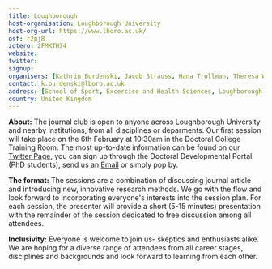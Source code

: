 ```yaml
---
title: Loughborough
host-organisation: Loughborough University
host-org-url: https://www.lboro.ac.uk/
osf: r2pj8
zotero: 2FMKTH74
website: 
twitter: 
signup: 
organisers: [Kathrin Burdenski, Jacob Strauss, Hana Trollman, Theresa Wege]
contact: k.burdenski@lboro.ac.uk
address: [School of Sport, Excercise and Health Sciences, Loughborough University, National Centre for Sport and Excercise Medicine, Tower Way, LE11 3TU, Leicestershire]
country: United Kingdom
---
```


**About:**
The journal club is open to anyone across Loughborough University and nearby institutions, from all disciplines or deparments. Our first session will take place on the 6th February at 10:30am in the Doctoral College Training Room. The most up-to-date information can be found on our [Twitter Page](https://twitter.com/LoughboroughTea/), you can sign up through the Doctoral Developmental Portal (PhD students), send us an [Email](k.burdenski@lboro.ac.uk) or simply pop by.

**The format:**
The sessions are a combination of discussing journal article and introducing new, innovative research methods. We go with the flow and look forward to incorporating everyone's interests into the session plan. For each session, the presenter will provide a short (5-15 minutes) presentation with the remainder of the session dedicated to free discussion among all attendees.

**Inclusivity:** 
Everyone is welcome to join us- skeptics and enthusiasts alike. We are hoping for a diverse range of attendees from all career stages, disciplines and backgrounds and look forward to learning from each other.

